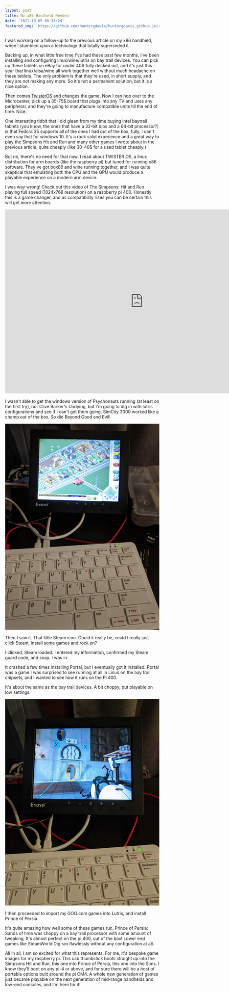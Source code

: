 ```yaml
---
layout: post
title: No x86 Handheld Needed 
date: '2021-10-09 08:33:24'
featured_img: 'https://github.com/huntergdavis/huntergdavis.github.io/raw/master/content/images/2021/pi400beyondgoodandevil.jpg'
---
```

I was working on a follow-up to the previous article on my x86 handheld, when I stumbled upon a technology that totally superseded it.  


Backing up, in what little free time I've had these past few months, I've been installing and configuring linux/wine/lutris on bay trail devices.  You can pick up these tablets on eBay for under 40$ fully decked out, and it's just this year that linux/alsa/wine all work together well without much headache on these tablets.  The only problem is that they're used, in short supply, and they are not making any more.  So it's not a permanent solution, but it is a nice option.  

Then comes [TwisterOS](https://twisteros.com/about.html) and changes the game.  Now I can hop over to the Microcenter, pick up a 35-75$ board that plugs into any TV and uses any peripheral, and they're going to manufacture compatible units till the end of time. Nice. 

One interesting tidbit that I did glean from my time buying intel baytrail tablets (you know, the ones that have a 32-bit bios and a 64-bit processor?) is that Fedora 35 supports all of the ones I had out of the box, fully.  I can't even say that for windows 10.  It's a rock solid experience and a great way to play the Simpsons Hit and Run and many other games I wrote about in the previous article, quite cheaply (like 30-40$ for a used tablet cheaply.)

But no, there's no need for that now.  I read about TWISTER OS, a linux distribution for arm boards (like the raspberry pi) but tuned for running x86 software.  They've got box86 and wine running together, and I was quite skeptical that emulating both the CPU and the GPU would produce a playable experience on a modern arm device. 

I was way wrong!  Check out this video of The Simpsons: Hit and Run playing full speed (1024x768 resolution) on a raspberry pi 400.  Honestly this is a game changer, and as compatibility rises you can be certain this will get more attention.  

<iframe width="900" height="600" src="https://www.youtube.com/embed/mnX5fogHdoQ" title="Simpsons Hit and Run on the Pi 400" frameborder="0" allow="accelerometer; autoplay; clipboard-write; encrypted-media; gyroscope; picture-in-picture" allowfullscreen></iframe>

I wasn't able to get the windows version of Psychonauts running (at least on the first try), nor Clive Barker's Undying, but I'm going to dig in with lutris configurations and see if I can't get them going.  SimCity 3000 worked like a champ out of the box.  So did Beyond Good and Evil!  

<img src="https://github.com/huntergdavis/huntergdavis.github.io/raw/master/content/images/2021/pi400simcity3000.jpg" width="640">

Then I saw it.  That little Steam icon.  Could it really be, could I really just click Steam, install some games and rock on?

I clicked, Steam loaded.  I entered my information, confirmed my Steam guard code, and snap.  I was in.  

It crashed a few times installing Portal, but I eventually got it installed.  Portal was a game I was surprised to see running at all in Linux on the bay trail chipsets, and I wanted to see how it runs on the Pi 400.  

It's about the same as the bay trail devices.  A bit choppy, but playable on low settings. 

<img src="https://github.com/huntergdavis/huntergdavis.github.io/raw/master/content/images/2021/pi400portal.jpg" width="640">

I then proceeded to import my GOG.com games into Lutris, and install Prince of Persia.  

It's quite amazing how well some of these games run.  Prince of Persia: Sands of time was choppy on a bay trail processor with some amount of tweaking. It's almost perfect on the pi 400, out of the box!  Lower end games like SteamWorld Dig ran flawlessly without any configuration at all. 

All in all, I am so excited for what this represents.  For me, it's bespoke game images for my raspberry pi.  This usb thumbstick boots straight up into the Simpsons Hit and Run, this one into Prince of Persia, this one into the Sims.  I know they'll boot on any pi-4 or above, and for sure there will be a host of portable options built around the pi CM4.  A whole new generation of games just became playable on the next generation of mid-range handhelds and low-end consoles, and I'm here for it! 